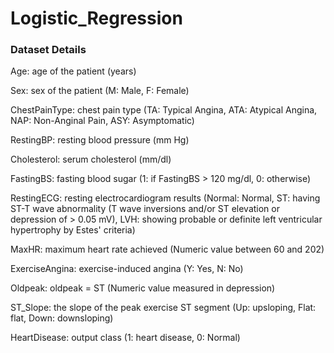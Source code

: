 # Logistic_Regression

### Dataset Details

Age: age of the patient (years)

Sex: sex of the patient (M: Male, F: Female)

ChestPainType: chest pain type (TA: Typical Angina, ATA: Atypical Angina, NAP: Non-Anginal Pain, ASY: Asymptomatic)

RestingBP: resting blood pressure (mm Hg)

Cholesterol: serum cholesterol (mm/dl)

FastingBS: fasting blood sugar (1: if FastingBS > 120 mg/dl, 0: otherwise)

RestingECG: resting electrocardiogram results (Normal: Normal, ST: having ST-T wave abnormality (T wave inversions and/or ST elevation or depression of > 0.05 mV), LVH: showing probable or definite left ventricular hypertrophy by Estes' criteria)

MaxHR: maximum heart rate achieved (Numeric value between 60 and 202)

ExerciseAngina: exercise-induced angina (Y: Yes, N: No)

Oldpeak: oldpeak = ST (Numeric value measured in depression)

ST_Slope: the slope of the peak exercise ST segment (Up: upsloping, Flat: flat, Down: downsloping)

HeartDisease: output class (1: heart disease, 0: Normal)
